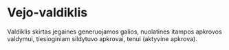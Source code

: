 # Vejo-valdiklis
Valdiklis skirtas jegaines generuojamos galios, nuolatines itampos apkrovos valdymui, tiesioginiam sildytuvo apkrovai, tenui (aktyvine apkrova).
